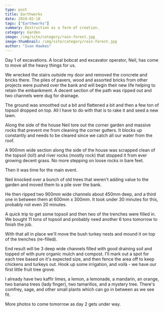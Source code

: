 ```yaml
---
type: post
title: Earthworks
date: 2019-02-18
tags: ["Earthworks"]
summary: Destruction as a form of creation.
category: Garden
image: /img/site/category/rain-forest.jpg
image-thumbnail: /img/site/category/rain-forest.jpg
author: "Ivan Hawkes"
---
```


Day 1 of excavations. A local bobcat and excavator operator, Neil, has come to move all the heavy things for us.

We wrecked the stairs outside my door and removed the concrete and bricks there. The piles of pavers, wood and assorted bricks from other projects were pushed over the bank and will begin their new life helping to retain the embankment. A decent section of the path was ripped out and two channels were dug for drainage.

The ground was smoothed out a bit and flattened a bit and then a few ton of topsoil dropped on top. All I have to do with that is to rake it and seed a new lawn.

Along the side of the house Neil tore out the corner garden and massive rocks that prevent me from cleaning the corner gutters. It blocks up constantly and needs to be cleared since we catch all our water from the roof.

A 900mm wide section along the side of the house was scrapped clean of the topsoil (lol!) and river rocks (mostly rock) that stopped it from ever growing decent grass. No more stepping on loose rocks in bare feet.

Then it was time for the main event.

Neil knocked over a bunch of old trees that weren't adding value to the garden and moved them to a pile over the bank.

He then ripped two 900mm wide channels about 450mm deep, and a third one in between them at 600mm x 300mm. It took under 30 minutes for this, probably not even 20 minutes.

A quick trip to get some topsoil and then two of the trenches were filled in. We bought 11 tons of topsoil and probably need another 6 tons tomorrow to finish the job.

With that all in place we'll move the bush turkey nests and mound it on top of the trenches (re-filled).

End result will be 3 deep wide channels filled with good draining soil and topped of with pure organic mulch and compost. I'll mark out a spot for each tree based on it's expected size, and then fence the area off to keep chickens and turkeys out. Hook up some irrigation, and voilà - we have our first little fruit tree grove.

I already have two kaffir limes, a lemon, a lemonade, a mandarin, an orange, two banana trees (lady finger), two tamarillos, and a mystery tree. There's comfrey, sage, and other small plants which can go in between as we see fit.

More photos to come tomorrow as day 2 gets under way.